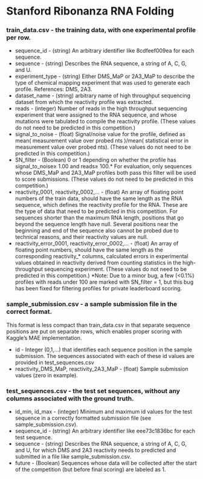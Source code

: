 # Stanford Ribonanza RNA Folding
### train_data.csv - the training data, with one experimental profile per row.
- sequence_id - (string) An arbitrary identifier like 8cdfeef009ea for each sequence.
- sequence - (string) Describes the RNA sequence, a string of A, C, G, and U.
- experiment_type - (string) Either DMS_MaP or 2A3_MaP to describe the type of chemical mapping experiment that was used to generate each profile. References: DMS, 2A3.
- dataset_name - (string) arbitrary name of high throughput sequencing dataset from which the reactivity profile was extracted.
- reads - (integer) Number of reads in the high throughput sequencing experiment that were assigned to the RNA sequence, and whose mutations were tabulated to compile the reactivity profile. (These values do not need to be predicted in this competition.)
- signal_to_noise - (float) Signal/noise value for the profile, defined as mean( measurement value over probed nts )/mean( statistical error in measurement value over probed nts). (These values do not need to be predicted in this competition.)
- SN_filter - (Boolean) 0 or 1 depending on whether the profile has signal_to_noise≥ 1.00 and reads≥ 100.* For evaluation, only sequences whose DMS_MaP and 2A3_MaP profiles both pass this filter will be used to score submissions. (These values do not need to be predicted in this competition.)
- reactivity_0001, reactivity_0002,… - (float) An array of floating point numbers of the train data, should have the same length as the RNA sequence, which defines the reactivity profile for the RNA. These are the type of data that need to be predicted in this competition. For sequences shorter than the maximum RNA length, positions that go beyond the sequence length have null. Several positions near the beginning and end of the sequence also cannot be probed due to technical reasons, and their reactivity values are null.
- reactivity_error_0001, reactivity_error_0002,… - (float) An array of floating point numbers, should have the same length as the corresponding reactivity_* columns, calculated errors in experimental values obtained in reactivity derived from counting statistics in the high-throughput sequencing experiment. (These values do not need to be predicted in this competition.)
*Note: Due to a minor bug, a few (<0.1%) profiles with reads under 100 are marked with SN_filter = 1, but this bug has been fixed for filtering profiles for private leaderboard scoring.

### sample_submission.csv - a sample submission file in the correct format.
This format is less compact than train_data.csv in that separate sequence positions are put on separate rows, which enables proper scoring with Kaggle’s MAE implementation.
- id - Integer (0,1,…) that identifies each sequence position in the sample submission. The sequences associated with each of these id values are provided in test_sequences.csv
- reactivity_DMS_MaP, reactivity_2A3_MaP - (float) Sample submission values (zero in example).

### test_sequences.csv - the test set sequences, without any columns associated with the ground truth.
- id_min, id_max - (integer) Minimum and maximum id values for the test sequence in a correctly formatted submission file (see sample_submission.csv).
- sequence_id - (string) An arbitrary identifier like eee73c1836bc for each test sequence.
- sequence - (string) Describes the RNA sequence, a string of A, C, G, and U, for which DMS and 2A3 reactivity needs to predicted and submitted in a file like sample_submission.csv.
- future - (Boolean) Sequences whose data will be collected after the start of the competition (but before final scoring) are labeled as 1.